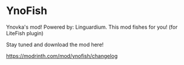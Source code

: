 # YnoFish
Ynovka's mod! Powered by: Linguardium. This mod fishes for you! (for LiteFish plugin)

Stay tuned and download the mod here!

https://modrinth.com/mod/ynofish/changelog
